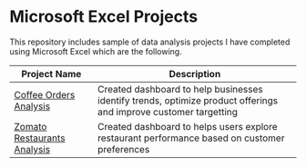 # Microsoft Excel Projects
This repository includes sample of data analysis projects I have completed using Microsoft Excel which are the following.


| Project Name  | Description |
| ------------- | ------------- |
| [Coffee Orders Analysis](https://github.com/yashxm/Excel-Projects/tree/main/Coffee-Orders-Analysis) | Created dashboard to help businesses identify trends, optimize product offerings and improve customer targetting  |
| [Zomato Restaurants Analysis](https://github.com/yashxm/Excel-Projects/tree/main/Zomato-Restaurants-Analysis)  | Created dashboard to helps users explore restaurant performance based on customer preferences  |
